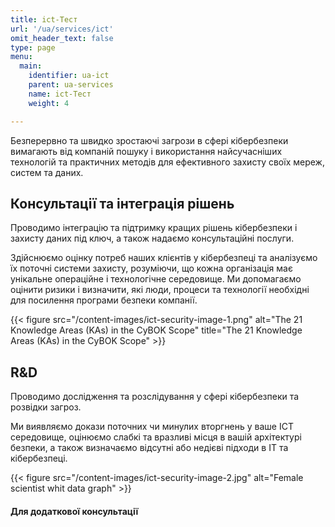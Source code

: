```yaml
---
title: ict-Тест
url: '/ua/services/ict'
omit_header_text: false
type: page
menu:
  main:
    identifier: ua-ict
    parent: ua-services
    name: ict-Тест
    weight: 4

---
```


Безперервно та швидко зростаючі загрози в сфері кібербезпеки вимагають від компаній пошуку і використання найсучасніших 
технологій та практичних методів для ефективного захисту своїх мереж, систем та даних.


## Консультації та інтеграція рішень

Проводимо інтеграцію та підтримку кращих рішень кібербезпеки і захисту даних під ключ, а також надаємо консультаційні 
послуги.

Здійснюємо оцінку потреб наших клієнтів у кібербезпеці та аналізуємо їх поточні системи захисту, розуміючи, що кожна 
організація має унікальне операційне і технологічне середовище. Ми допомагаємо оцінити ризики і визначити, які люди, 
процеси та технології необхідні для посилення програми безпеки компанії.

{{< figure src="/content-images/ict-security-image-1.png" alt="The 21 Knowledge Areas (KAs) in the CyBOK Scope"
title="The 21 Knowledge Areas (KAs) in the CyBOK Scope" >}}


## R&D

Проводимо дослідження та розслідування у сфері кібербезпеки та розвідки загроз.

Ми виявляємо докази поточних чи минулих вторгнень у ваше ICT середовище, оцінюємо слабкі та вразливі місця в вашій 
архітектурі безпеки, а також визначаємо відсутні або недієві підходи в ІТ та кібербезпеці.

{{< figure src="/content-images/ict-security-image-2.jpg" alt="Female scientist whit data graph" >}}

#### Для додаткової консультації
